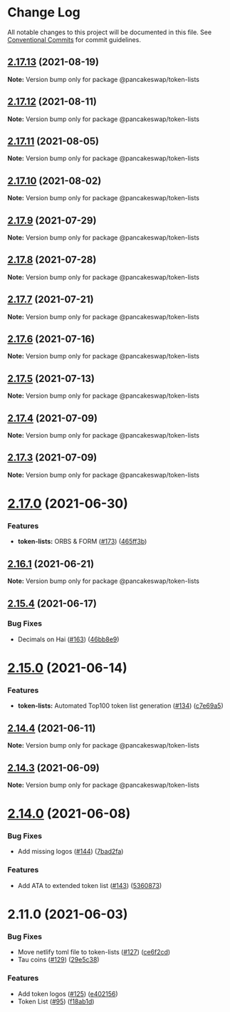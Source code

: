 # Change Log

All notable changes to this project will be documented in this file.
See [Conventional Commits](https://conventionalcommits.org) for commit guidelines.

## [2.17.13](https://github.com/pancakeswap/pancake-toolkit/compare/@pancakeswap/token-lists@2.17.12...@pancakeswap/token-lists@2.17.13) (2021-08-19)

**Note:** Version bump only for package @pancakeswap/token-lists





## [2.17.12](https://github.com/pancakeswap/pancake-toolkit/compare/@pancakeswap/token-lists@2.17.11...@pancakeswap/token-lists@2.17.12) (2021-08-11)

**Note:** Version bump only for package @pancakeswap/token-lists





## [2.17.11](https://github.com/pancakeswap/pancake-toolkit/compare/@pancakeswap/token-lists@2.17.10...@pancakeswap/token-lists@2.17.11) (2021-08-05)

**Note:** Version bump only for package @pancakeswap/token-lists





## [2.17.10](https://github.com/pancakeswap/pancake-toolkit/compare/@pancakeswap/token-lists@2.17.9...@pancakeswap/token-lists@2.17.10) (2021-08-02)

**Note:** Version bump only for package @pancakeswap/token-lists





## [2.17.9](https://github.com/pancakeswap/pancake-toolkit/compare/@pancakeswap/token-lists@2.17.8...@pancakeswap/token-lists@2.17.9) (2021-07-29)

**Note:** Version bump only for package @pancakeswap/token-lists





## [2.17.8](https://github.com/pancakeswap/pancake-toolkit/compare/@pancakeswap/token-lists@2.17.7...@pancakeswap/token-lists@2.17.8) (2021-07-28)

**Note:** Version bump only for package @pancakeswap/token-lists





## [2.17.7](https://github.com/pancakeswap/pancake-toolkit/compare/@pancakeswap/token-lists@2.17.6...@pancakeswap/token-lists@2.17.7) (2021-07-21)

**Note:** Version bump only for package @pancakeswap/token-lists





## [2.17.6](https://github.com/pancakeswap/pancake-toolkit/compare/@pancakeswap/token-lists@2.17.5...@pancakeswap/token-lists@2.17.6) (2021-07-16)

**Note:** Version bump only for package @pancakeswap/token-lists





## [2.17.5](https://github.com/pancakeswap/pancake-toolkit/compare/@pancakeswap/token-lists@2.17.4...@pancakeswap/token-lists@2.17.5) (2021-07-13)

**Note:** Version bump only for package @pancakeswap/token-lists





## [2.17.4](https://github.com/pancakeswap/pancake-toolkit/compare/@pancakeswap/token-lists@2.17.3...@pancakeswap/token-lists@2.17.4) (2021-07-09)

**Note:** Version bump only for package @pancakeswap/token-lists





## [2.17.3](https://github.com/pancakeswap/pancake-toolkit/compare/@pancakeswap/token-lists@2.17.0...@pancakeswap/token-lists@2.17.3) (2021-07-09)

**Note:** Version bump only for package @pancakeswap/token-lists





# [2.17.0](https://github.com/pancakeswap/pancake-toolkit/compare/@pancakeswap/token-lists@2.16.1...@pancakeswap/token-lists@2.17.0) (2021-06-30)


### Features

* **token-lists:** ORBS & FORM ([#173](https://github.com/pancakeswap/pancake-toolkit/issues/173)) ([465ff3b](https://github.com/pancakeswap/pancake-toolkit/commit/465ff3bcf025dc53e06366ef841b643b2dc84341))





## [2.16.1](https://github.com/pancakeswap/pancake-toolkit/compare/@pancakeswap/token-lists@2.15.4...@pancakeswap/token-lists@2.16.1) (2021-06-21)

**Note:** Version bump only for package @pancakeswap/token-lists





## [2.15.4](https://github.com/pancakeswap/pancake-toolkit/compare/@pancakeswap/token-lists@2.15.0...@pancakeswap/token-lists@2.15.4) (2021-06-17)


### Bug Fixes

* Decimals on Hai ([#163](https://github.com/pancakeswap/pancake-toolkit/issues/163)) ([46bb8e9](https://github.com/pancakeswap/pancake-toolkit/commit/46bb8e9eab419cea641d46e635e217442e026486))





# [2.15.0](https://github.com/pancakeswap/pancake-toolkit/compare/@pancakeswap/token-lists@2.14.4...@pancakeswap/token-lists@2.15.0) (2021-06-14)


### Features

* **token-lists:** Automated Top100 token list generation ([#134](https://github.com/pancakeswap/pancake-toolkit/issues/134)) ([c7e69a5](https://github.com/pancakeswap/pancake-toolkit/commit/c7e69a56c22911c6822632ecb267b4e0ecab8d14))





## [2.14.4](https://github.com/pancakeswap/pancake-toolkit/compare/@pancakeswap/token-lists@2.14.3...@pancakeswap/token-lists@2.14.4) (2021-06-11)

**Note:** Version bump only for package @pancakeswap/token-lists





## [2.14.3](https://github.com/pancakeswap/pancake-toolkit/compare/@pancakeswap/token-lists@2.14.0...@pancakeswap/token-lists@2.14.3) (2021-06-09)

**Note:** Version bump only for package @pancakeswap/token-lists





# [2.14.0](https://github.com/pancakeswap/pancake-toolkit/compare/@pancakeswap/token-lists@2.11.0...@pancakeswap/token-lists@2.14.0) (2021-06-08)


### Bug Fixes

* Add missing logos ([#144](https://github.com/pancakeswap/pancake-toolkit/issues/144)) ([7bad2fa](https://github.com/pancakeswap/pancake-toolkit/commit/7bad2faa6ab163e2883a0231961cffa6dbd9455d))


### Features

* Add ATA to extended token list ([#143](https://github.com/pancakeswap/pancake-toolkit/issues/143)) ([5360873](https://github.com/pancakeswap/pancake-toolkit/commit/5360873fa08d75ba34251f401a37dae28a7fc4c8))





# 2.11.0 (2021-06-03)


### Bug Fixes

* Move netlify toml file to token-lists ([#127](https://github.com/pancakeswap/pancake-toolkit/issues/127)) ([ce6f2cd](https://github.com/pancakeswap/pancake-toolkit/commit/ce6f2cd41faf44af16322e4a37d93af6750dd592))
* Tau coins ([#129](https://github.com/pancakeswap/pancake-toolkit/issues/129)) ([29e5c38](https://github.com/pancakeswap/pancake-toolkit/commit/29e5c383f6460474510662bf8cfebe0b15ffc003))


### Features

* Add token logos ([#125](https://github.com/pancakeswap/pancake-toolkit/issues/125)) ([e402156](https://github.com/pancakeswap/pancake-toolkit/commit/e402156f2c304b1b6f26324ddb91ba7d277f1821))
* Token List ([#95](https://github.com/pancakeswap/pancake-toolkit/issues/95)) ([f18ab1d](https://github.com/pancakeswap/pancake-toolkit/commit/f18ab1dc1eaecd447ae449ee1437c58f02db6abf))
